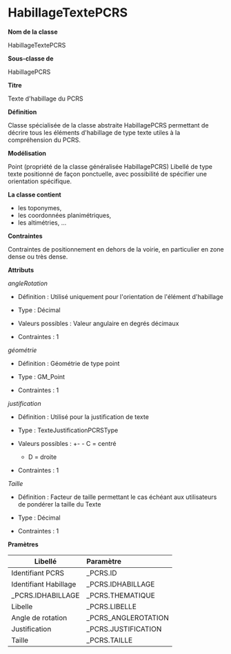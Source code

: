 # HabillageTextePCRS #



**Nom de la classe**

HabillageTextePCRS

**Sous-classe de**

HabillagePCRS

**Titre**

Texte d'habillage du PCRS

**Définition**

Classe spécialisée de la classe abstraite HabillagePCRS permettant de décrire tous les éléments d'habillage de type texte utiles à la compréhension du PCRS.

**Modélisation**

Point (propriété de la classe généralisée HabillagePCRS) Libellé de type texte positionné de façon ponctuelle, avec possibilité de spécifier une orientation spécifique.

**La classe contient**

- les toponymes,
- les coordonnées planimétriques,
- les altimétries,
...

**Contraintes**

Contraintes de positionnement en dehors de la voirie, en particulier en zone dense ou très dense.

**Attributs**

*angleRotation*

- Définition : Utilisé uniquement pour l'orientation de l'élément d'habillage

- Type : Décimal

- Valeurs possibles : Valeur angulaire en degrés décimaux

- Contraintes : 1

*géométrie*

- Définition : Géométrie de type point

- Type : GM_Point

- Contraintes : 1

*justification*

- Définition : Utilisé pour la justification de texte

- Type : TexteJustificationPCRSType

- Valeurs possibles :
+-  - C = centré
  - D = droite

- Contraintes : 1

*Taille*

- Définition : Facteur de taille permettant le cas échéant aux utilisateurs de pondérer la taille du Texte

- Type : Décimal

- Contraintes : 1

**Pramètres**

| Libellé | Paramètre |
| ---------|:-------------|
|Identifiant PCRS|_PCRS.ID|
|Identifiant Habillage|_PCRS.IDHABILLAGE|
|_PCRS.IDHABILLAGE|_PCRS.THEMATIQUE|
|Libelle|_PCRS.LIBELLE|
|Angle de rotation|_PCRS_ANGLEROTATION|
|Justification|_PCRS.JUSTIFICATION|
|Taille|_PCRS.TAILLE|
